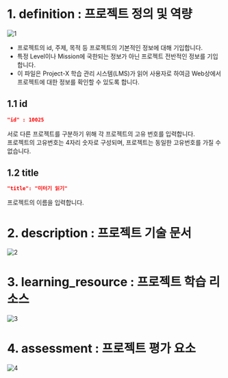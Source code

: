 

# 1. definition : 프로젝트 정의 및 역량
![1](https://user-images.githubusercontent.com/68315073/116500831-58c43780-a8ea-11eb-987b-5eb15fee9290.png)
- 프로젝트의 id, 주제, 목적 등 프로젝트의 기본적인 정보에 대해 기입합니다.
- 특정 Level이나 Mission에 국한되는 정보가 아닌 프로젝트 전반적인 정보를 기입합니다.
- 이 파일은 Project-X 학습 관리 시스템(LMS)가 읽어 사용자로 하여금 Web상에서 프로젝트에 대한 정보를 확인할 수 있도록 합니다. 

## 1.1 id
```json
"id" : 10025
```

서로 다른 프로젝트를 구분하기 위해 각 프로젝트의 고유 번호를 입력합니다.<br>
프로젝트의 고유번호는 4자리 숫자로 구성되며, 프로젝트는 동일한 고유번호를 가질 수 없습니다.

## 1.2 title 
```json
"title": "미터기 읽기"
```

프로젝트의 이름을 입력합니다. 

# 2. description : 프로젝트 기술 문서
![2](https://user-images.githubusercontent.com/68315073/116500835-595cce00-a8ea-11eb-9e37-9f00c2674340.png)

# 3. learning_resource : 프로젝트 학습 리소스
![3](https://user-images.githubusercontent.com/68315073/116500837-59f56480-a8ea-11eb-92e1-1c9ef47d2475.png)

# 4. assessment : 프로젝트 평가 요소
![4](https://user-images.githubusercontent.com/68315073/116500838-59f56480-a8ea-11eb-870d-35afbce45a73.png)
